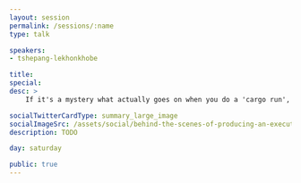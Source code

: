 ```yaml
---
layout: session
permalink: /sessions/:name
type: talk

speakers:
- tshepang-lekhonkhobe

title:
special:
desc: >
    If it's a mystery what actually goes on when you do a 'cargo run', then this talk is for you. It explores the sequence of steps taken to get to a working executable, from high-level code, to machine code, and what happens in-between. We'll do a simple example and see what each representation looks like, while touching on the steps in-between. In the end, we'll look at the generated riscv assembly.

socialTwitterCardType: summary_large_image
socialImageSrc: /assets/social/behind-the-scenes-of-producing-an-executable.png
description: TODO

day: saturday

public: true
---
```

